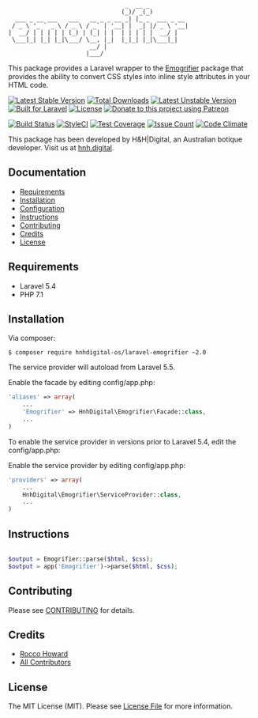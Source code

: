 ```
                                 _  __ _ 
                                (_)/ _(_)
  ___ _ __ ___   ___   __ _ _ __ _| |_ _  ___ _ __
 / _ \ '_ ` _ \ / _ \ / _` | '__| |  _| |/ _ \ '__|
|  __/ | | | | | (_) | (_| | |  | | | | |  __/ |
 \___|_| |_| |_|\___/ \__, |_|  |_|_| |_|\___|_|
                       __/ |
                      |___/
```

This package provides a Laravel wrapper to the [Emogrifier](https://github.com/jjriv/emogrifier) package that provides the ability to convert CSS styles into inline style attributes in your HTML code.

[![Latest Stable Version](https://poser.pugx.org/hnhdigital-os/laravel-emogrifier/v/stable.svg)](https://packagist.org/packages/hnhdigital-os/laravel-emogrifier) [![Total Downloads](https://poser.pugx.org/hnhdigital-os/laravel-emogrifier/downloads.svg)](https://packagist.org/packages/hnhdigital-os/laravel-emogrifier) [![Latest Unstable Version](https://poser.pugx.org/hnhdigital-os/laravel-emogrifier/v/unstable.svg)](https://packagist.org/packages/hnhdigital-os/laravel-emogrifier) [![Built for Laravel](https://img.shields.io/badge/Built_for-Laravel-green.svg)](https://laravel.com/) [![License](https://poser.pugx.org/hnhdigital-os/laravel-navigation-builder/license.svg)](https://packagist.org/packages/hnhdigital-os/laravel-navigation-builder) [![Donate to this project using Patreon](https://img.shields.io/badge/patreon-donate-yellow.svg)](https://patreon.com/RoccoHoward)

[![Build Status](https://travis-ci.org/hnhdigital-os/laravel-emogrifier.svg?branch=master)](https://travis-ci.org/hnhdigital-os/laravel-emogrifier) [![StyleCI](https://styleci.io/repos/90264632/shield?branch=master)](https://styleci.io/repos/90264632) [![Test Coverage](https://codeclimate.com/github/hnhdigital-os/laravel-emogrifier/badges/coverage.svg)](https://codeclimate.com/github/hnhdigital-os/laravel-emogrifier/coverage) [![Issue Count](https://codeclimate.com/github/hnhdigital-os/laravel-emogrifier/badges/issue_count.svg)](https://codeclimate.com/github/hnhdigital-os/laravel-emogrifier) [![Code Climate](https://codeclimate.com/github/hnhdigital-os/laravel-emogrifier/badges/gpa.svg)](https://codeclimate.com/github/hnhdigital-os/laravel-emogrifier)

This package has been developed by H&H|Digital, an Australian botique developer. Visit us at [hnh.digital](http://hnh.digital).

## Documentation

* [Requirements](#requirements)
* [Installation](#install)
* [Configuration](#configuration)
* [Instructions](#instructions)
* [Contributing](#contributing)
* [Credits](#credits)
* [License](#license)

## Requirements

* Laravel 5.4
* PHP 7.1

## Installation

Via composer:

`$ composer require hnhdigital-os/laravel-emogrifier ~2.0`

The service provider will autoload from Laravel 5.5.

Enable the facade by editing config/app.php:

```php
'aliases' => array(
    ...
    'Emogrifier' => HnhDigital\Emogrifier\Facade::class,
    ...
)
```

To enable the service provider in versions prior to Laravel 5.4, edit the config/app.php:

Enable the service provider by editing config/app.php:

```php
'providers' => array(
    ...
    HnhDigital\Emogrifier\ServiceProvider::class,
    ...
)
```

## Instructions

```php

$output = Emogrifier::parse($html, $css);
$output = app('Emogrifier')->parse($html, $css);

```

## Contributing

Please see [CONTRIBUTING](https://github.com/hnhdigital-os/laravel-emogrifier/blob/master/CONTRIBUTING.md) for details.

## Credits

* [Rocco Howard](https://github.com/RoccoHowrd)
* [All Contributors](https://github.com/hnhdigital-os/laravel-emogrifier/contributors)

## License

The MIT License (MIT). Please see [License File](https://github.com/hnhdigital-os/laravel-emogrifier/blob/master/LICENSE) for more information.
